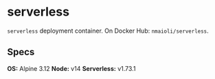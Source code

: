 # serverless

`serverless` deployment container. On Docker Hub:
`nmaioli/serverless`.

## Specs

**OS:** Alpine 3.12
**Node:** v14
**Serverless:** v1.73.1
